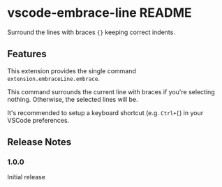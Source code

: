 # vscode-embrace-line README

Surround the lines with braces `{}` keeping correct indents.

## Features

This extension provides the single command `extension.embraceLine.embrace`.

This command surrounds the current line with braces if you're selecting nothing.
Otherwise, the selected lines will be.

It's recommended to setup a keyboard shortcut (e.g. `Ctrl+[`) in your VSCode preferences.

## Release Notes

### 1.0.0

Initial release
